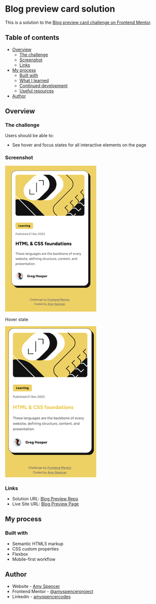 # Blog preview card solution

This is a solution to the [Blog preview card challenge on Frontend Mentor](https://www.frontendmentor.io/challenges/blog-preview-card-ckPaj01IcS).

## Table of contents

- [Overview](#overview)
  - [The challenge](#the-challenge)
  - [Screenshot](#screenshot)
  - [Links](#links)
- [My process](#my-process)
  - [Built with](#built-with)
  - [What I learned](#what-i-learned)
  - [Continued development](#continued-development)
  - [Useful resources](#useful-resources)
- [Author](#author)

## Overview

### The challenge

Users should be able to:

- See hover and focus states for all interactive elements on the page

### Screenshot

![](./screenshots/solution-screenshot.png)

Hover state

![](./screenshots/solution-highlight-screenshot.png)

### Links

- Solution URL: [Blog Preview Repo](https://github.com/amyspencerproject/fe-blog-preview-card)
- Live Site URL: [Blog Preview Page](https://amyspencerproject.github.io/fe-blog-preview-card/)

## My process

### Built with

- Semantic HTML5 markup
- CSS custom properties
- Flexbox
- Mobile-first workflow

## Author

- Website - [Amy Spencer](https://spencerproject.com/)
- Frontend Mentor - [@amyspencerproject](https://www.frontendmentor.io/profile/amyspencerproject)
- Linkedin - [amyspencercodes](https://www.linkedin.com/in/amyspencercodes/)
